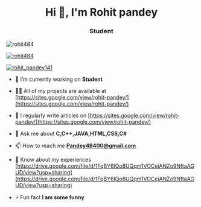 <h1 align="center">Hi 👋, I'm Rohit pandey</h1>
<h3 align="center">Student</h3>

<p align="left"> <img src="https://komarev.com/ghpvc/?username=rohit484&label=Profile%20views&color=0e75b6&style=flat" alt="rohit484" /> </p>

<p align="left"> <a href="https://github.com/ryo-ma/github-profile-trophy"><img src="https://github-profile-trophy.vercel.app/?username=rohit484" alt="rohit484" /></a> </p>

<p align="left"> <a href="https://twitter.com/rohit_pandey141" target="blank"><img src="https://img.shields.io/twitter/follow/rohit_pandey141?logo=twitter&style=for-the-badge" alt="rohit_pandey141" /></a> </p>

- 🔭 I’m currently working on **Student**

- 👨‍💻 All of my projects are available at [https://sites.google.com/view/rohit-pandey/](https://sites.google.com/view/rohit-pandey/)

- 📝 I regularly write articles on [https://sites.google.com/view/rohit-pandey/](https://sites.google.com/view/rohit-pandey/)

- 💬 Ask me about **C,C++,JAVA,HTML,CSS,C#**

- 📫 How to reach me **Pandey48400@gmail.com**

- 📄 Know about my experiences [https://drive.google.com/file/d/1FqBY6lQo8UQqm1VOCejANZo9NftaAGUD/view?usp=sharing](https://drive.google.com/file/d/1FqBY6lQo8UQqm1VOCejANZo9NftaAGUD/view?usp=sharing)

- ⚡ Fun fact **I am some funny**


